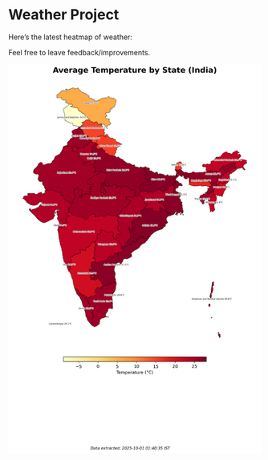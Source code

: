 # Weather Project

Here’s the latest heatmap of weather:

Feel free to leave feedback/improvements.

![India Heatmap](docs/assets/india_heatmap.png?v=DC393D)
